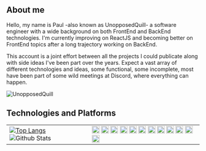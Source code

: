 ## About me

Hello, my name is Paul -also known as UnopposedQuill- a software engineer with a wide background on both FrontEnd and  BackEnd technologies.
I'm currently improving on ReactJS and becoming better on FrontEnd topics after a long trajectory working on BackEnd.

This account is a joint effort between all the projects I could publicate along with side ideas I've been part over the years. Expect a vast array of different technologies and ideas, some functional, some incomplete, most have been part of some wild meetings at Discord, where everything can happen.

<img src="https://komarev.com/ghpvc/?username=UnopposedQuill&label=Profile%20views&color=004670&style=flat-square" alt="UnopposedQuill" />

## Technologies and Platforms

<table border="0">
<tr>
<td>
<a href="https://github.com/UnopposedQuill">
    <img src="https://github-readme-stats.vercel.app/api/top-langs/?username=UnopposedQuill&layout=compact&theme=radical&hide_border=false&include_all_commits=true&count_private=true" alt="Top Langs">
</a>
<img src="https://github-readme-stats.vercel.app/api?username=UnopposedQuill&layout=compact&theme=radical&hide_border=false&include_all_commits=true&count_private=true" alt="Github Stats">
</td>
<td>
    <img height="20" src="https://img.shields.io/badge/-Discord-white?style=flat-square&logo=discord"/>
    <img height="20" src="https://img.shields.io/badge/-C++-white?style=flat-square&logo=cplusplus&logoColor=grey"/>
    <img height="20" src="https://img.shields.io/badge/-.NET Core-aed42b?style=flat-square&logo=.net&logoColor=512BD4"/>
    <img height="20" src="https://img.shields.io/badge/-React-000000?style=flat-square&logo=react&logoColor=blue"/>
    <img height="20" src="https://img.shields.io/badge/-Python-3776AB?style=flat-square&logo=python&logoColor=white"/>
    <img height="20" src="https://img.shields.io/badge/-Javascript-F7E018?style=flat-square&logo=javascript&logoColor=black"/>
    <img height="20" src="https://img.shields.io/badge/-Nodejs-43853d?style=flat-square&logo=Node.js&logoColor=white"/>
    <img height="20" src="https://img.shields.io/badge/-HTML5-E34F26?style=flat-square&logo=html5&logoColor=white"/>
    <img height="20" src="https://img.shields.io/badge/-CSS-1572B6?style=flat-square&logo=CSS3&logoColor=white"/>
    <img height="20" src="https://img.shields.io/badge/-NPM-CB3837?style=flat-square&logo=npm&logoColor=white"/>
    <img height="20" src="https://img.shields.io/badge/-MongoDB-13aa52?style=flat-square&logo=mongodb&logoColor=white"/>
    <img height="20" src="https://img.shields.io/badge/-Maven-grey?style=flat-square&logo=ApacheMaven&logoColor=C71A36"/>
</td>
</tr>
</table>
